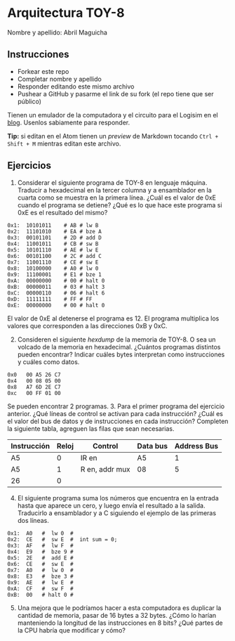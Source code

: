 # Arquitectura TOY-8

Nombre y apellido: Abril Maguicha

## Instrucciones

- Forkear este repo
- Completar nombre y apellido
- Responder editando este mismo archivo
- Pushear a GitHub y pasarme el link de su fork (el repo tiene que ser público)


Tienen un emulador de la computadora y el circuito para el Logisim en el [blog](https://la35.net/orga/emulador.html). Usenlos sabiamente para responder.

**Tip:** si editan en el Atom tienen un _preview_ de Markdown tocando `Ctrl + Shift + M` mientras editan este archivo.
## Ejercicios

1. Considerar el siguiente programa de TOY-8 en lenguaje máquina. Traducir a hexadecimal en la tercer columna y a ensamblador en la cuarta como se muestra en la primera línea. ¿Cuál es el valor de 0xE cuando el programa se detiene? ¿Qué es lo que hace este programa si 0xE es el resultado del mismo?

```
0x1:  10101011    # AB # lw B
0x2:  11101010    # EA # bze A
0x3:  00101101    # 2D # add D
0x4:  11001011    # CB # sw B
0x5:  10101110    # AE # lw E
0x6:  00101100    # 2C # add C
0x7:  11001110    # CE # sw E
0x8:  10100000    # A0 # lw 0
0x9:  11100001    # E1 # bze 1
0xA:  00000000    # 00 # halt 0
0xB:  00000011    # 03 # halt 3
0xC:  00000110    # 06 # halt 6
0xD:  11111111    # FF # FF
0xE:  00000000    # 00 # halt 0
```
El valor de 0xE al detenerse el programa es 12. El programa multiplica los valores que corresponden a las direcciones 0xB y 0xC.

2. Consideren el siguiente _hexdump_ de la memoria de TOY-8. O sea un volcado de la memoria en hexadecimal. ¿Cuántos programas distintos pueden encontrar? Indicar cuáles bytes interpretan como instrucciones y cuáles como datos.

```
0x0   00 A5 26 C7
0x4   00 08 05 00
0x8   A7 6D 2E C7
0xc   00 FF 01 00
```
Se pueden encontrar 2 programas. 
3. Para el primer programa del ejercicio anterior. ¿Qué líneas de control se activan para cada instrucción? ¿Cuál es el valor del bus de datos y de instrucciones en cada instrucción? Completen la siguiente tabla, agreguen las filas que sean necesarias.

|Instrucción|Reloj|Control|Data bus|Address Bus|
|---|---|--------------|---|---|
|A5 |0  |IR en         |A5 |1  |
|A5 |1  |R en, addr mux|08 |5  |
|26 |0  |              |   |   |

4. El siguiente programa suma los números que encuentra en la entrada hasta que aparece un cero, y luego envía el resultado a la salida. Traducirlo a ensamblador y a C siguiendo el ejemplo de las primeras dos líneas.

```
0x1:  A0   #  lw 0  #
0x2:  CE   #  sw E  #  int sum = 0;
0x3:  AF   #  lw F  #  
0x4:  E9   #  bze 9 #
0x5:  2E   #  add E #
0x6:  CE   #  sw E  #
0x7:  A0   #  lw 0  #
0x8:  E3   #  bze 3 #
0x9:  AE   #  lw E  #
0xA:  CF   #  sw F  #
0xB:  00   # halt 0 #
```

5. Una mejora que le podríamos hacer a esta computadora es duplicar la cantidad de memoria, pasar de 16 bytes a 32 bytes. ¿Cómo lo harían manteniendo la longitud de las instrucciones en 8 bits? ¿Qué partes de la CPU habría que modificar y cómo?
